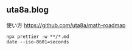 ## uta8a.blog

使い方 https://github.com/uta8a/math-roadmap

```
npx prettier -w **/*.md
date --iso-8601=seconds
```
